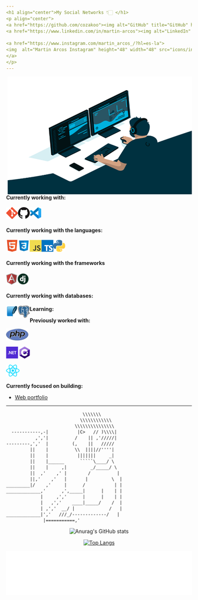```yaml
---
<h1 align="center">My Social Networks 👇🏻 </h1>
<p align="center">
<a href="https://github.com/cozakoo"><img alt="GitHub" title="GitHub" height="48" width="48" src="assets/github.svg"></a>
<a href="https://www.linkedin.com/in/martin-arcos"><img alt="LinkedIn" title="LinkedIn" height="48" width="48" src="assets/linkedin.svg"></a>

<a href="https://www.instagram.com/martin_arcos_/?hl=es-la">
<img  alt="Martin Arcos Instagram" height="48" width="48" src="icons/instagram.png" />
</a>
</p>
---
```


 <img align="right" alt="GIF" src="code.gif" width="500" height="320" />

#### Currently working with:

[<img align="left" src="icons/git.png" />](https://git-scm.com/)

[<img align="left" src="icons/github.png" />](https://github.com/)

[<img align="left" src="icons/vscode.png" />](https://code.visualstudio.com/)

<br>
<br>

#### Currently working with the languages:

[<img align="left" src="icons/html5.png" width="32" height="32"/>](https://developer.mozilla.org/es/docs/Web/HTML)

[<img align="left" src="icons/CSS3.png" width="32" height="32"/>](https://developer.mozilla.org/es/docs/Web/CSS)

[<img align="left" src="icons/javascript.png" />](https://en.wikipedia.org/wiki/JavaScript)

[<img align="left" src="icons/typescript.png" />](https://www.typescriptlang.org/)

[<img align="left" src="icons/python.png" />](https://www.python.org/)

<br>
<br>

#### Currently working with the frameworks

[<img align="left" src="icons/angular.png" />](https://angular.io/)

[<img align="left" src="icons/django.png" width="32" height="32"/>](https://www.djangoproject.com/)

<br>
<br>

#### Currently working with databases:

[<img align="left" src="icons/SQLite.png" width="32" height="32"/>](https://www.sqlite.org/index.html)

[<img align="left" src="icons/postgreSQL.png" width="32" height="32"/>](https://es.wikipedia.org/wiki/PostgreSQL)

**Learning:**

**Previously worked with:**

<a href="https://www.php.net/" title="PHP"><img src="icons/php.png" /></a>

<a href="https://dotnet.microsoft.com/" title="dotNet"><img src="icons/dotnet.png" /></a>
<a href="http://csharp.net/" title="C#"><img src="icons/csharp.png" /></a>

<a href="https://reactjs.org/" title="React"><img src="icons/react.png" /></a>

**Currently focused on building:**

- [Web portfolio](https://github.com/cozakoo/AP_MaquetadoEstatico_HTML.git)

---

``````
                             \\\\\\\
                            \\\\\\\\\\\\
                          \\\\\\\\\\\\\\\
  -----------,-|           |C>   // )\\\\|
           ,','|          /    || ,'/////|
---------,','  |         (,    ||   /////
         ||    |          \\  ||||//''''|
         ||    |           |||||||     _|
         ||    |______      `````\____/ \
         ||    |     ,|         _/_____/ \
         ||  ,'    ,' |        /          |
         ||,'    ,'   |       |         \  |
_________|/    ,'     |      /           | |
_____________,'      ,',_____|      |    | |
             |     ,','      |      |    | |
             |   ,','    ____|_____/    /  |
             | ,','  __/ |             /   |
_____________|','   ///_/-------------/   |
              |===========,'
``````

<div align="center">

![Anurag's GitHub stats](https://github-readme-stats.vercel.app/api?username=cozakoo&show_icons=true&theme=radical)

[![Top Langs](https://github-readme-stats.vercel.app/api/top-langs/?username=cozakoo&layout=compact&theme=radical)](https://github.com/anuraghazra/github-readme-stats)

</div>

<div align="center">

<img height="120" alt="Thanks for visiting me" width="100%" src="images/marquee.svg" />
<br />
